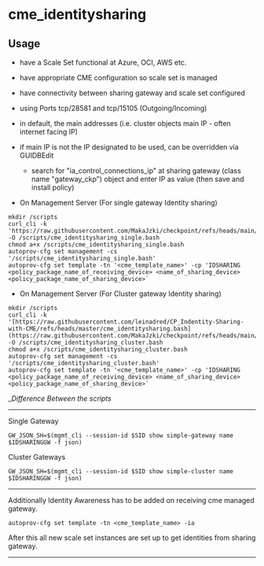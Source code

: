 # cme_identitysharing

## Usage

- have a Scale Set functional at Azure, OCI, AWS etc.
- have appropriate CME configuration so scale set is managed
- have connectivity between sharing gateway and scale set configured
 - using Ports tcp/28581 and tcp/15105 (Outgoing/Incoming)
 - in default, the main addresses (i.e. cluster objects main IP - often internet facing IP)
  - if main IP is not the IP designated to be used, can be overridden via GUIDBEdit
    - search for "ia_control_connections_ip" at sharing gateway (class name "gateway_ckp") object and enter IP as value (then save and install policy)

- On Management Server (For single gateway Identity sharing)

```
mkdir /scripts
curl_cli -k 'https://raw.githubusercontent.com/MakaJzki/checkpoint/refs/heads/main/cme_identitysharing_cluster.bash' -O /scripts/cme_identitysharing_single.bash
chmod a+x /scripts/cme_identitysharing_single.bash
autoprov-cfg set management -cs '/scripts/cme_identitysharing_single.bash'
autoprov-cfg set template -tn '<cme_template_name>' -cp 'IDSHARING <policy_package_name_of_receiving_device> <name_of_sharing_device> <policy_package_name_of_sharing_device>`
```

- On Management Server (For Cluster gateway Identity sharing)

```
mkdir /scripts
curl_cli -k '[https://raw.githubusercontent.com/leinadred/CP_Indentity-Sharing-with-CME/refs/heads/master/cme_identitysharing.bash](https://raw.githubusercontent.com/MakaJzki/checkpoint/refs/heads/main/cme_identitysharing_cluster.bash)' -O /scripts/cme_identitysharing_cluster.bash
chmod a+x /scripts/cme_identitysharing_cluster.bash
autoprov-cfg set management -cs '/scripts/cme_identitysharing_cluster.bash'
autoprov-cfg set template -tn '<cme_template_name>' -cp 'IDSHARING <policy_package_name_of_receiving_device> <name_of_sharing_device> <policy_package_name_of_sharing_device>`
```

__Difference Between the scripts_

---

Single Gateway

```GW_JSON_SH=$(mgmt_cli --session-id $SID show simple-gateway name $IDSHARINGGW -f json)```

Cluster Gateways

```GW_JSON_SH=$(mgmt_cli --session-id $SID show simple-cluster name $IDSHARINGGW -f json)```
 

---


Additionally Identity Awareness has to be added on receiving cme managed gateway. 

```autoprov-cfg set template -tn <cme_template_name> -ia```

After this all new scale set instances are set up to get identities from sharing gateway.

---
